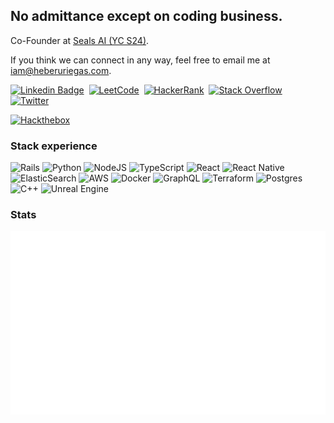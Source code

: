 ## No admittance except on coding business.

Co-Founder at [Seals AI (YC S24)](https://hireseals.ai).

If you think we can connect in any way, feel free to email me at [iam@heberuriegas.com](mailto:iam@heberuriegas.com).

[![Linkedin Badge](https://img.shields.io/badge/-huriegas-blue?style=flat&logo=Linkedin&logoColor=white&link=https://www.linkedin.com/in/huriegas/)](https://www.linkedin.com/in/huriegas/)&nbsp;&nbsp;[![LeetCode](https://img.shields.io/badge/LeetCode-000000?style=flat&logo=LeetCode&logoColor=#d16c06&link=https://leetcode.com/woohoou/)](https://leetcode.com/woohoou/)&nbsp;&nbsp;[![HackerRank](https://img.shields.io/badge/-HackerRank-2EC866?style=flat&logo=HackerRank&logoColor=white)](https://www.hackerrank.com/heber1)&nbsp;&nbsp;[![Stack Overflow](https://img.shields.io/badge/-Stackoverflow-FE7A16?style=flat&logo=stack-overflow&logoColor=white)](https://stackoverflow.com/users/1467028/heberuriegas)&nbsp;&nbsp;[![Twitter](https://img.shields.io/badge/@heberuriegas-%231DA1F2.svg?style=flat&logo=Twitter&logoColor=white)](https://twitter.com/heberuriegas)

[![Hackthebox](https://www.hackthebox.eu/badge/image/752033)](https://app.hackthebox.com/profile/752033)

### Stack experience

![Rails](https://img.shields.io/badge/Ruby_On_Rails-%23CC0000.svg?style=flat&logo=ruby-on-rails&logoColor=white) ![Python](https://img.shields.io/badge/Python-3670A0?style=flat&logo=python&logoColor=ffdd54) ![NodeJS](https://img.shields.io/badge/Node.js-6DA55F?style=flat&logo=node.js&logoColor=white) ![TypeScript](https://img.shields.io/badge/Typescript-%23007ACC.svg?style=flat&logo=typescript&logoColor=white) ![React](https://img.shields.io/badge/React-%2320232a.svg?style=flat&logo=react&logoColor=%2361DAFB) ![React Native](https://img.shields.io/badge/React_Native-%2320232a.svg?style=flat&logo=react&logoColor=%2361DAFB) ![ElasticSearch](https://img.shields.io/badge/-ElasticSearch-005571?style=flat&logo=elasticsearch) ![AWS](https://img.shields.io/badge/AWS-%23FF9900.svg?style=flat&logo=amazon-aws&logoColor=white) ![Docker](https://img.shields.io/badge/Docker-%230db7ed.svg?style=flat&logo=docker&logoColor=white) ![GraphQL](https://img.shields.io/badge/-GraphQL-E10098?style=flat&logo=graphql&logoColor=white) ![Terraform](https://img.shields.io/badge/Terraform-%235835CC.svg?style=flat&logo=terraform&logoColor=white) ![Postgres](https://img.shields.io/badge/Postgres-%23316192.svg?style=flat&logo=postgresql&logoColor=white) ![C++](https://img.shields.io/badge/C++-%2300599C.svg?style=flat&logo=c%2B%2B&logoColor=white) ![Unreal Engine](https://img.shields.io/badge/Unreal_Engine-%23313131.svg?style=flat&logo=unrealengine&logoColor=white)

### Stats

![Github stats](https://raw.githubusercontent.com/heberuriegas/github-stats/master/generated/overview.svg#gh-dark-mode-only)
